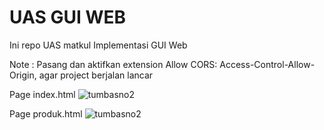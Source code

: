 # UAS GUI WEB
Ini repo UAS matkul Implementasi GUI Web

Note : Pasang dan aktifkan extension Allow CORS: Access-Control-Allow-Origin, agar project berjalan lancar

Page index.html
![tumbasno2](https://user-images.githubusercontent.com/49868784/81089611-c2537500-8f26-11ea-8c8e-e5097dacf1b4.gif)

Page produk.html
![tumbasno2](https://user-images.githubusercontent.com/49868784/81496435-db22a880-92e1-11ea-97b8-8654795dcac3.gif)
